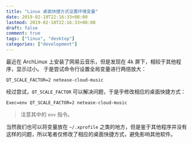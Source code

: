 ```yaml
---
title: "Linux 桌面快捷方式设置环境变量"
date: 2019-02-10T22:16:33+08:00
lastmod: 2019-02-10T22:16:33+08:00
draft: false
comment: true
tags: ["linux", "desktop"]
categories: ["development"]
---
```


最近在 ArchLinux 上安装了网易云音乐，但是发现在 4k 屏下，相较于其他程序，显示过小。
于是尝试命令行设置全局变量进行两倍放大：

```
QT_SCALE_FACTOR=2 netease-cloud-music
```

经过尝试，`QT_SCALE_FACTOR` 可以解决问题，于是乎修改相应的桌面快捷方式：

```
Exec=env QT_SCALE_FACTOR=2 netease-cloud-music
```

> 注意其中的 `env` 指令。

当然我们也可以将变量放在 `~/.xprofile` 之类的地方，但是鉴于其他程序并没有这样的问题，所以笔者仅修改了相应的桌面快捷方式，避免影响其他软件。
<!--more-->
